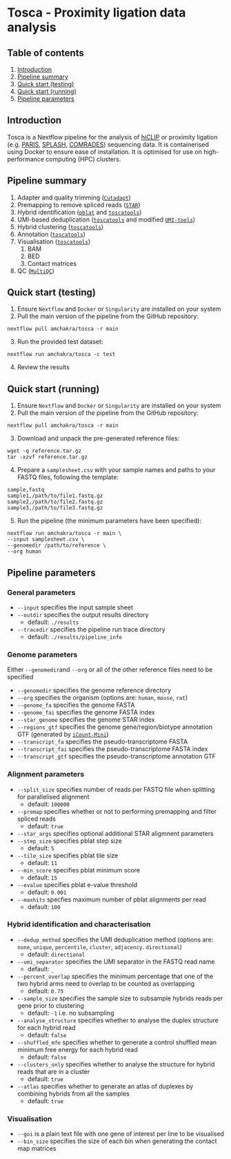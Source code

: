 # Tosca - Proximity ligation data analysis

## Table of contents

1. [Introduction](#introduction)
2. [Pipeline summary](#pipeline-summary)
3. [Quick start (testing)](#quick-start-testing)
4. [Quick start (running)](#quick-start-running)
5. [Pipeline parameters](#pipeline-parameters)

## Introduction

Tosca is a Nextflow pipeline for the analysis of [hiCLIP]() or proximity ligation (e.g. [PARIS](), [SPLASH](), [COMRADES]()) sequencing data. It is containerised using Docker to ensure ease of installation. It is optimised for use on high-performance computing (HPC) clusters.

## Pipeline summary

1. Adapter and quality trimming ([`Cutadapt`](https://cutadapt.readthedocs.io))
2. Premapping to remove spliced reads ([`STAR`]())
3. Hybrid identification ([`pblat`](https://icebert.github.io/pblat/) and [`toscatools`]())
4. UMI-based deduplication ([`toscatools`]() and modified [`UMI-tools`](https://umi-tools.readthedocs.io/en/latest/))
5. Hybrid clustering ([`toscatools`]())
6. Annotation ([`toscatools`]())
7. Visualisation ([`toscatools`]())
    1. BAM
    2. BED
    3. Contact matrices
8. QC ([`MultiQC`]())

## Quick start (testing)

1. Ensure `Nextflow` and `Docker` or `Singularity` are installed on your system
2. Pull the main version of the pipeline from the GitHub repository:

```
nextflow pull amchakra/tosca -r main
```

3. Run the provided test dataset:

```
nextflow run amchakra/tosca -c test
```

4. Review the results

## Quick start (running)

1. Ensure `Nextflow` and `Docker` or `Singularity` are installed on your system
2. Pull the main version of the pipeline from the GitHub repository:

```
nextflow pull amchakra/tosca -r main
```

3. Download and unpack the pre-generated reference files:

```
wget -q reference.tar.gz
tar -xzvf reference.tar.gz
```

4. Prepare a `samplesheet.csv` with your sample names and paths to your FASTQ files, following the template:

```
sample,fastq
sample1,/path/to/file1.fastq.gz
sample2,/path/to/file2.fastq.gz
sample3,/path/to/file3.fastq.gz
```

5. Run the pipeline (the minimum parameters have been specified):

```
nextflow run amchakra/tosca -r main \
--input samplesheet.csv \
--genomedir /path/to/reference \
--org human
```

## Pipeline parameters

### General parameters

- `--input` specifies the input sample sheet
- `--outdir` specifies the output results directory
    - default: `./results`
- `--tracedir` specifies the pipeline run trace directory
    - default: `./results/pipeline_info`

### Genome parameters

Either `--genomedir`and `--org` or all of the other reference files need to be specified

- `--genomedir` specifies the genome reference directory
- `--org` specifies the organism (options are: `human`, `mouse`, `rat`)
- `--genome_fa` specifies the genome FASTA
- `--genome_fai` specifies the genome FASTA index
- `--star_genome` specifies the genome STAR index
- `--regions_gtf` specifies the genome gene/region/biotype annotation GTF (generated by [`iCount-Mini`](https://github.com/ulelab/iCount-Mini))
- `--transcript_fa` specifies the pseudo-transcriptome FASTA
- `--transcript_fai` specifies the pseudo-transcriptome FASTA index
- `--transcript_gtf` specifies the pseudo-transcriptome annotation GTF

### Alignment parameters

- `--split_size` specifies number of reads per FASTQ file when splitting for parallelised alignment
    - default: `100000`
- `--premap` specifies whether or not to performing premapping and filter spliced reads
    - default: `true`
- `--star_args` specifies optional additional STAR aligmnent parameters
- `--step_size` specifies pblat step size
    - default: `5`
- `--tile_size` specifies pblat tile size
    - default: `11`
- `--min_score` specifies pblat minimum score
    - default: `15`
- `--evalue` specifies pblat e-value threshold
    - default: `0.001`
- `--maxhits` specfies maximum number of pblat alignments per read
    - default: `100`

### Hybrid identification and characterisation

- `--dedup_method` specifies the UMI deduplication method (options are: `none`, `unique`, `percentile`, `cluster`, `adjacency`. `directional`)
    - default: `directional`
- `--umi_separator` specifies the UMI separator in the FASTQ read name
    - default: `_`
- `--percent_overlap` specifies the minimum percentage that one of the two hybrid arms need to overlap to be counted as overlapping
    - default: `0.75`
- `--sample_size` specifies the sample size to subsample hybrids reads per gene prior to clustering
    - default: `-1` i.e. no subsampling
- `--analyse_structure` specifies whether to analyse the duplex structure for each hybrid read
    - default: `false`
- `--shuffled_mfe` specifies whether to generate a control shuffled mean minimum free energy for each hybrid read
    - default: `false`
- `--clusters_only` specifies whether to analyse the structure for hybrid reads that are in a cluster
    - default: `true`
- `--atlas` specifies whether to generate an atlas of duplexes by combining hybrids from all the samples
    - default: `true`

### Visualisation

- `--goi` is a plain text file with one gene of interest per line to be visualised
- `--bin_size` specifies the size of each bin when generating the contact map matrices